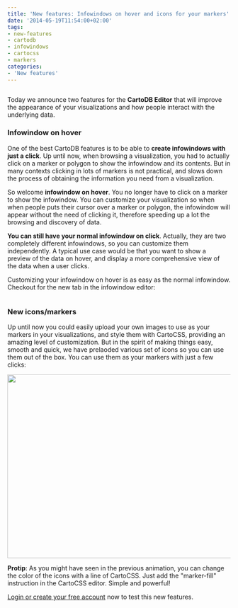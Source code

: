 ```yaml
---
title: 'New features: Infowindows on hover and icons for your markers'
date: '2014-05-19T11:54:00+02:00'
tags:
- new-features
- cartodb
- infowindows
- cartocss
- markers
categories:
- 'New features'
---
```


<img src="http://i.imgur.com/a8HPEHF.gif" alt=""/>

Today we announce two features for the **CartoDB Editor** that will improve the appearance of your visualizations and how people interact with the underlying data.

### Infowindow on hover

One of the best CartoDB features is to be able to **create infowindows with just a click**. Up until now, when browsing a visualization,  you had to actually click on a marker or polygon to show the infowindow and its contents. But in many contexts clicking in lots of markers is not practical, and slows down the process of obtaining the information you need from a visualization.

So welcome **infowindow on hover**. You no longer have to click on a marker to show the infowindow. You can customize your visualization so when when people puts their cursor over a marker or polygon, the infowindow will appear without the need of clicking it, therefore speeding up a lot the browsing and discovery of data.

**You can still have your normal infowindow on click**. Actually, they are two completely different infowindows, so you can customize them independently. A typical use case would be that you want to show a preview of the data on hover, and display a more comprehensive view of the data when a user clicks.

Customizing your infowindow on hover is as easy as the normal infowindow. Checkout for the new tab in the infowindow editor:

<img src="http://i.imgur.com/2Jj5Hrb.png" alt=""/>

### New icons/markers

Up until now you could easily upload your own images to use as your markers in your visualizations, and style them with CartoCSS, providing an amazing level of customization. But in the spirit of making things easy, smooth and quick, we have prelaoded various set of icons so you can use them out of the box. You can use them as your markers with just a few clicks:

<img src="http://i.imgur.com/h0wPpA5.gif" width="637" height="415"/>

**Protip**: As you might have seen in the previous animation, you can change the color of the icons with a line of CartoCSS. Just add the "marker-fill" instruction in the CartoCSS editor. Simple and powerful!

<a href="http://www.cartodb.com/">Login or create your free account</a> now to test this new features.
